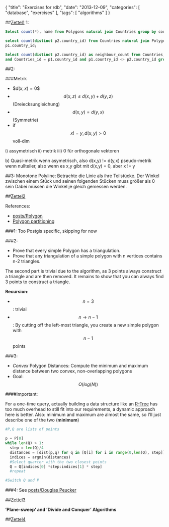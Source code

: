 {
  "title": "Exercises for rdb",
  "date": "2013-12-09",
  "categories": [
"database",
"exercises"
  ],
  "tags": [
  "algorithms"
  ]
}

##[Zettel1]({{urls.media}}/gertz/rdb/assignment1.pdf)
1:

~~~sql
Select count(*), name from Polygons natural join Countries group by country_id, name;

select count(distinct p2.country_id) from Countries natural join Polygons as p1, Polygons as p2 where p1.point_id = p2.point_d group by
p1.country_id;

Select count(distinct p2.country_id) as neighbour_count from Countries, Polygons as p1, Polygons as p2 where ST_INTERSECTS(p1, p2) 
and Countries_id = p1.country_id and p1.country_id <> p2.country_id group by country_id order by neighbour_count;
~~~


##2:

###Metrik

  - \$$d(x,x) = 0$$
  - $$d(x,z) \leq d(x,y) + d(y,z)$$ (Dreiecksungleichung)
  - $$d(x,y) = d(y,x)$$ (Symmetrie)
  - if $$ x != y, d(x,y) > 0$$ voll-dim

i) assymetrisch
ii) metrik
iii) 0 für orthogonale vektoren

b)
Quasi-metrik wenn asymetrisch, also d(x,y) != d(y,x)
pseudo-metrik wenn nullteiler, also wenn es x,y gibt mit d(x,y) = 0, aber x != y

##3:
Monotone Polyline:
Betrachte die Linie als ihre Teilstücke.
Der Winkel zwischen einem Stück und seinen folgenden Stücken muss größer als 0 sein
Dabei müssen die Winkel je gleich gemessen werden.





##[Zettel2]({{urls.media}}/gertz/rdb/assignment2_v2.pdf)

References:

- [posts/Polygon](/posts/gertz/ComputationalGeometry#polygon)
- [Polygon partitioning](http://www.personal.kent.edu/~rmuhamma/Compgeometry/MyCG/PolyPart/polyPartition.htm)

###1:
Too Postgis specific, skipping for now

###2:

- Prove that every simple Polygon has a triangulation.
- Prove that any triangulation of a simple polygon with n vertices contains n-2 triangles.


The second part is trivial due to the algorithm, as 3 points always construct a
triangle and are then removed.
It remains to show that you can always find 3 points to construct a triangle.

**Recursion**:

- $$n = 3$$: trivial
- $$n \rightarrow n-1$$: 
  By cutting off the left-most triangle, you create a new simple polygon with
$$n-1$$ points

###3:


- _Convex_ Polygon Distances: Compute the minimum and maximum distance between two convex, non-overlapping polygons
- Goal: $$O(log(N))$$

####Important:

For a one-time query, actually building a data structure like an
[R-Tree](http://en.wikipedia.org/wiki/R-tree) has too much overhead to still fit
into our requirements, a dynamic approach here is better.
Also: minimum and maximum are almost the same, so I'll just describe one of the
two (**minimum**)

~~~Python
#P,Q are lists of points

p = P[0]
while len(Q) > 1:
  step = len(Q)/4
  distances = [dist(p,q) for q in [Q[i] for i in range(0,len(Q), step]]
  indices = argmin(distances)
  #Select quarter with the two closest points
  Q = Q[indices[0] *step:indices[1] * step]
  #repeat

#Switch Q and P

~~~

###4:
See
[posts/Douglas Peucker](/posts/gertz/douglas_peucker)




##[Zettel3]({{urls.media}}/gertz/rdb/assignment3_v4.pdf)

**’Plane-sweep’ and ’Divide and Conquer’ Algorithms**

##[Zettel4]({{urls.media}}/gertz/rdb/assignment4.pdf)


